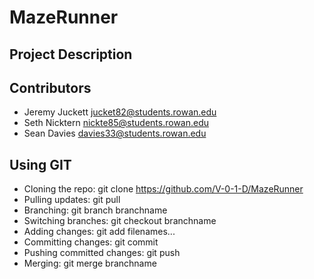 # MazeRunner

## Project Description

## Contributors
- Jeremy Juckett <jucket82@students.rowan.edu>
- Seth Nicktern <nickte85@students.rowan.edu>
- Sean Davies <davies33@students.rowan.edu>

## Using GIT
- Cloning the repo: git clone https://github.com/V-0-1-D/MazeRunner
- Pulling updates: git pull
- Branching: git branch branchname
- Switching branches: git checkout branchname
- Adding changes: git add filenames...
- Committing changes: git commit
- Pushing committed changes: git push
- Merging: git merge branchname
 